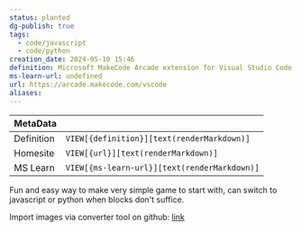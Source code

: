 ```yaml
---
status: planted
dg-publish: true
tags:
  - code/javascript
  - code/python
creation_date: 2024-05-10 15:46
definition: Microsoft MakeCode Arcade extension for Visual Studio Code
ms-learn-url: undefined
url: https://arcade.makecode.com/vscode
aliases: 
---
```


| MetaData   |                                              |
| ---------- | -------------------------------------------- |
| Definition | `VIEW[{definition}][text(renderMarkdown)]`   |
| Homesite   | `VIEW[{url}][text(renderMarkdown)]`          |
| MS Learn   | `VIEW[{ms-learn-url}][text(renderMarkdown)]` |

Fun and easy way to make very simple game to start with, can switch to javascript or python when blocks don't suffice.

Import images via converter tool on github: [link](https://riknoll.github.io/pxt-arcade-asset-tool/)
